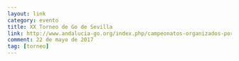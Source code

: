 ```yaml
---
layout: link
category: evento
title: XX Torneo de Go de Sevilla
link: http://www.andalucia-go.org/index.php/campeonatos-organizados-por-la-agoa/campeonatos-de-go-de-sevilla/170-xx-torneo-de-go-sevilla-2017
comment: 22 de mayo de 2017
tag: [torneo]
---
```

